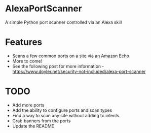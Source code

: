 # AlexaPortScanner
A simple Python port scanner controlled via an Alexa skill

# Features
* Scans a few common ports on a site via an Amazon Echo
* More to come!
* See the following post for more information - https://www.doyler.net/security-not-included/alexa-port-scanner

# TODO
* Add more ports
* Add the ability to configure ports and scan types
* Find a way to scan any site without adding to intents
* Grab banners from the ports
* Update the README